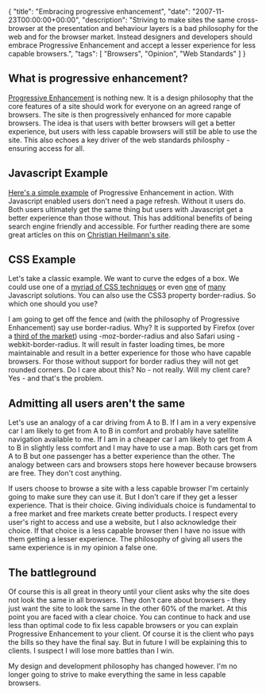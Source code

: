 {
  "title": "Embracing progressive enhancement",
  "date": "2007-11-23T00:00:00+00:00",
  "description": "Striving to make sites the same cross-browser at the presentation and behaviour layers is a bad philosophy for the web and for the browser market. Instead designers and developers should embrace Progressive Enhancement and accept a lesser experience for less capable browsers.",
  "tags": [
    "Browsers",
    "Opinion",
    "Web Standards"
  ]
}

## What is progressive enhancement?

[Progressive Enhancement][1] is nothing new. It is a design philosophy that the core features of a site should work for everyone on an agreed range of browsers. The site is then progressively enhanced for more capable browsers. The idea is that users with better browsers will get a better experience, but users with less capable browsers will still be able to use the site. This also echoes a key driver of the web standards philosphy - ensuring access for all.

## Javascript Example

[Here's a simple example][2] of Progressive Enhancement in action. With Javascript enabled users don't need a page refresh. Without it users do. Both users ultimately get the same thing but users with Javascript get a better experience than those without. This has additional benefits of being search engine friendly and accessible. For further reading there are some great articles on this on [Christian Heilmann's site][3]. 

## CSS Example

Let's take a classic example. We want to curve the edges of a box. We could use one of a [myriad of CSS techniques][4] or even [one][5] of [many][6] Javascript solutions. You can also use the CSS3 property border-radius. So which one should you use?

I am going to get off the fence and (with the philosophy of Progressive Enhancement) say use border-radius. Why? It is supported by Firefox (over a [third of the market][7]) using -moz-border-radius and also Safari using -webkit-border-radius. It will result in faster loading times, be more maintainable and result in a better experience for those who have capable browsers. For those without support for border radius they will not get rounded corners. Do I care about this? No - not really. Will my client care? Yes - and that's the problem. 

## Admitting all users aren't the same

Let's use an analogy of a car driving from A to B. If I am in a very expensive car I am likely to get from A to B in comfort and probably have satellite navigation available to me. If I am in a cheaper car I am likely to get from A to B in slightly less comfort and I may have to use a map. Both cars get from A to B but one passenger has a better experience than the other. The analogy between cars and browsers stops here however because browsers are free. They don't cost anything. 

If users choose to browse a site with a less capable browser I'm certainly going to make sure they can use it. But I don't care if they get a lesser experience. That is their choice. Giving individuals choice is fundamental to a free market and free markets create better products. I respect every user's right to access and use a website, but I also acknowledge their choice. If that choice is a less capable browser then I have no issue with them getting a lesser experience. The philosophy of giving all users the same experience is in my opinion a false one.

## The battleground

Of course this is all great in theory until your client asks why the site does not look the same in all browsers. They don't care about browsers - they just want the site to look the same in the other 60% of the market. At this point you are faced with a clear choice. You can continue to hack and use less than optimal code to fix less capable browsers or you can explain Progressive Enhancement to your client. Of course it is the client who pays the bills so they have the final say. But in future I will be explaining this to clients. I suspect I will lose more battles than I win.

My design and development philosophy has changed however. I'm no longer going to strive to make everything the same in less capable browsers.

 [1]: http://en.wikipedia.org/wiki/Progressive_enhancement
 [2]: https://shapeshed.com/examples/altering-content/
 [3]: http://www.onlinetools.org/articles/unobtrusivejavascript/
 [4]: http://www.smileycat.com/miaow/archives/000044.php
 [5]: http://www.curvycorners.net/
 [6]: http://www.html.it/articoli/niftycube/index.html
 [7]: http://www.w3schools.com/browsers/browsers_stats.asp
